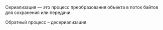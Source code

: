 Сериализация — это процесс преобразования объекта в поток байтов для сохранения или передачи.

Обратный процесс – десериализация.